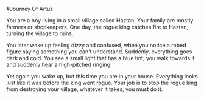 #Journey Of Artus

You are a boy living in a small village called Haztan. Your family are mostly farmers or shopkeepers. One day, the rogue king catches fire to Haztan, turning the village to ruins.

You later wake up feeling dizzy and confused, when you notice a robed figure saying something you can't understand. Suddenly, everything goes dark and cold. You see a small light that has a blue tint, you walk towards it and suddenly hear a high-pitched ringing.

Yet again you wake up, but this time you are in your house. Everything looks just like it was before the king went rogue. Your job is to stop the rogue king from destroying your village, whatever it takes, you must do it.

